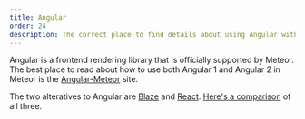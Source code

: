 ```yaml
---
title: Angular
order: 24
description: The correct place to find details about using Angular with Meteor
---
```


Angular is a frontend rendering library that is officially supported by Meteor. The best place to read about how to use both Angular 1 and Angular 2 in Meteor is the [Angular-Meteor](http://www.angular-meteor.com) site.

The two alteratives to Angular are [Blaze](blaze.html) and [React](react.html). [Here's a comparison](ui-ux.html#view-layers) of all three.
